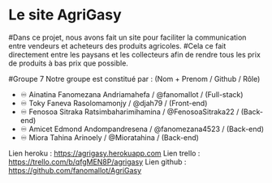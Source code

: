 # Le site AgriGasy

#Dans ce projet, nous avons fait un site pour faciliter la communication entre vendeurs et acheteurs des produits agricoles.
#Cela ce fait directement entre les paysans et les collecteurs afin de rendre tous les prix de produits à bas prix que possible.



#Groupe 7
Notre groupe est constitué par : (Nom + Prenom / Github / Rôle)
-  ♾ Ainatina Fanomezana Andriamahefa / @fanomallot / (Full-stack)
-  ♾ Toky Faneva Rasolomamonjy / @djah79 / (Front-end)
-  ♾ Fenosoa Sitraka Ratsimbaharimihamina / @FenosoaSitraka22 / (Back-end)
-  ♾ Amicet Edmond Andompandresena / @fanomezana4523 / (Back-end)
-  ♾ Miora Tahina Arinoely / @Mioratahina / (Back-end)

Lien heroku : https://agrigasy.herokuapp.com
Lien trello : https://trello.com/b/qfgMEN8P/agrigasy
Lien github : https://github.com/fanomallot/AgriGasy
